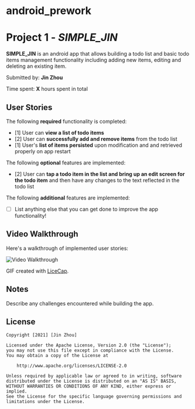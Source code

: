 # android_prework

# Project 1 - *SIMPLE_JIN*

**SIMPLE_JIN** is an android app that allows building a todo list and basic todo items management functionality including adding new items, editing and deleting an existing item.

Submitted by: **Jin Zhou**

Time spent: **X** hours spent in total

## User Stories

The following **required** functionality is completed:

* [1] User can **view a list of todo items**
* [2] User can **successfully add and remove items** from the todo list
* [1] User's **list of items persisted** upon modification and and retrieved properly on app restart

The following **optional** features are implemented:

* [2] User can **tap a todo item in the list and bring up an edit screen for the todo item** and then have any changes to the text reflected in the todo list

The following **additional** features are implemented:

* [ ] List anything else that you can get done to improve the app functionality!

## Video Walkthrough

Here's a walkthrough of implemented user stories:

<img src='http://i.imgur.com/link/to/your/gif/file.gif' title='Video Walkthrough' width='' alt='Video Walkthrough' />

GIF created with [LiceCap](http://www.cockos.com/licecap/).

## Notes

Describe any challenges encountered while building the app.

## License

    Copyright [2021] [Jin Zhou]

    Licensed under the Apache License, Version 2.0 (the "License");
    you may not use this file except in compliance with the License.
    You may obtain a copy of the License at

        http://www.apache.org/licenses/LICENSE-2.0

    Unless required by applicable law or agreed to in writing, software
    distributed under the License is distributed on an "AS IS" BASIS,
    WITHOUT WARRANTIES OR CONDITIONS OF ANY KIND, either express or implied.
    See the License for the specific language governing permissions and
    limitations under the License.
